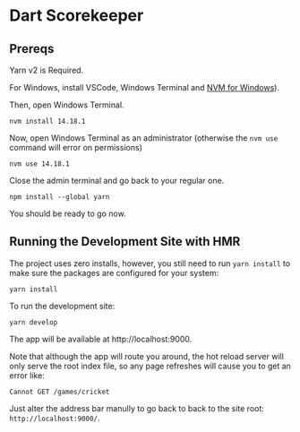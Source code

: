# Dart Scorekeeper

## Prereqs

Yarn v2 is Required.

For Windows, install VSCode, Windows Terminal and [NVM for Windows](https://github.com/coreybutler/nvm-windows)).

Then, open Windows Terminal.

```
nvm install 14.18.1
```

Now, open Windows Terminal as an administrator (otherwise the `nvm use` command will error on permissions)

```
nvm use 14.18.1
```

Close the admin terminal and go back to your regular one.

```
npm install --global yarn
```

You should be ready to go now.

## Running the Development Site with HMR

The project uses zero installs, however, you still need to run `yarn install` to make sure the packages are configured for your system:

```
yarn install
```

To run the development site:

```
yarn develop
```

The app will be available at http://localhost:9000.

Note that although the app will route you around, the hot reload server will only serve the root index file, so any page refreshes will cause you to get an error like:

```
Cannot GET /games/cricket
```

Just alter the address bar manully to go back to back to the site root: `http://localhost:9000/`.
